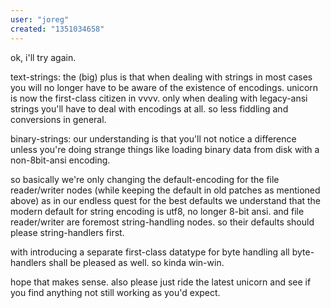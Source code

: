 ```yaml
---
user: "joreg"
created: "1351034658"
---
```


ok, i'll try again. 

text-strings:
the (big) plus is that when dealing with strings in most cases you will no longer have to be aware of the existence of encodings. unicorn is now the first-class citizen in vvvv. only when dealing with legacy-ansi strings you'll have to deal with encodings at all. so less fiddling and conversions in general. 

binary-strings:
our understanding is that you'll not notice a difference unless you're doing strange things like loading binary data from disk with a non-8bit-ansi encoding. 

so basically we're only changing the default-encoding for the file reader/writer nodes (while keeping the default in old patches as mentioned above) as in our endless quest for the best defaults we understand that the modern default for string encoding is utf8, no longer 8-bit ansi. and file reader/writer are foremost string-handling nodes. so their defaults should please string-handlers first. 

with introducing a separate first-class datatype for byte handling all byte-handlers shall be pleased as well. so kinda win-win.

hope that makes sense.
also please just ride the latest unicorn and see if you find anything not still working as you'd expect.

